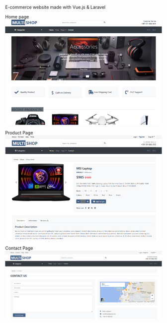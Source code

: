 E-commerce website made with Vue.js & Laravel 

Home page
![alt text](https://github.com/yousefHijazi1/e-commerce/blob/main/home.png)

Product Page
![alt text](https://github.com/yousefHijazi1/e-commerce/blob/main/details.png)

Contact Page
![alt text](https://github.com/yousefHijazi1/e-commerce/blob/main/contact.png)




